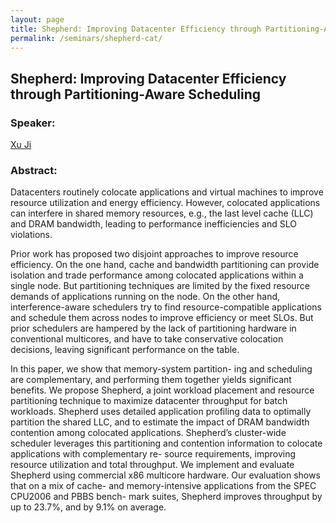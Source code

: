 ```yaml
---
layout: page
title: Shepherd: Improving Datacenter Efficiency through Partitioning-Aware Scheduling
permalink: /seminars/shepherd-cat/
---
```


## Shepherd: Improving Datacenter Efficiency through Partitioning-Aware Scheduling

### Speaker:

[Xu Ji]()

### Abstract:

Datacenters routinely colocate applications and virtual machines to improve resource utilization and energy efficiency. However, colocated applications can interfere in shared memory resources, e.g., the last level cache (LLC) and DRAM bandwidth, leading to performance inefficiencies and SLO violations.

Prior work has proposed two disjoint approaches to improve resource efficiency. On the one hand, cache and bandwidth partitioning can provide isolation and trade performance among colocated applications within a single node. But partitioning techniques are limited by the fixed resource demands of applications running on the node. On the other hand, interference-aware schedulers try to find resource-compatible applications and schedule them across nodes to improve efficiency or meet SLOs. But prior schedulers are hampered by the lack of partitioning hardware in conventional multicores, and have to take conservative colocation decisions, leaving significant performance on the table.

In this paper, we show that memory-system partition- ing and scheduling are complementary, and performing them together yields significant benefits. We propose Shepherd, a joint workload placement and resource partitioning technique to maximize datacenter throughput for batch workloads. Shepherd uses detailed application profiling data to optimally partition the shared LLC, and to estimate the impact of DRAM bandwidth contention among colocated applications. Shepherd’s cluster-wide scheduler leverages this partitioning and contention information to colocate applications with complementary re- source requirements, improving resource utilization and total throughput. We implement and evaluate Shepherd using commercial x86 multicore hardware. Our evaluation shows that on a mix of cache- and memory-intensive applications from the SPEC CPU2006 and PBBS bench- mark suites, Shepherd improves throughput by up to 23.7%, and by 9.1% on average.
